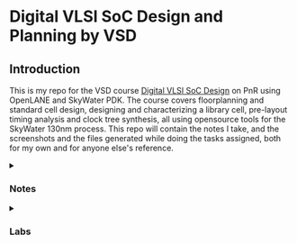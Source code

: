<h1> Digital VLSI SoC Design and Planning by VSD </h1>
<h2> Introduction </h2>

This is my repo for the VSD course [Digital VLSI SoC Design](https://vsdsquadron.vlsisystemdesign.com/digital-vlsi-soc-design-and-planning/) on PnR using OpenLANE and SkyWater PDK. The course covers floorplanning and standard cell design, designing and characterizing a library cell, pre-layout timing analysis and clock tree synthesis, all using opensource tools for the SkyWater 130nm process. This repo will contain the notes I take, and the screenshots and the files generated while doing the tasks assigned, both for my own and for anyone else's reference.

<details>
<summary> <h3>Notes</h3> </summary>
  
</details>

<details>
<summary> <h3>Labs</h3> </summary>
<details>
<summary> <h4>Day 1 - Calculate Flop-Ratio of Design</h4> </summary>
The task given for day 1 is to calculate the flop-ratio of an existing design. For this, the design (a verilog design) has to be prepared and synthesized. Topics learned:
  
* OpenLANE directory structure
* Running OpenLANE
* Synthesizing designs with OpenLANE

&nbsp;

<h4>Steps</h4>

1. The directory containing OpenLANE is cd'ed to, using the command: 

```bash
cd ~/Desktop/work/tools/openlane_working_dir/openlane
```

2. The script to enter the interactive shell of the docker container containing openLANE has been aliased to the alias given below. This has to be run next:

```
docker
```

3. Now that we have entered the shell of the container, we run openLANE. OpenLANE can be run in two modes: autonomous or interactive. Interactive lets you go step-by-step, autonomous automates the intermediary steps. We run openLANE in interactive mode here by running the script:
```
./flow.tcl -interactive
```
&ensp; &ensp; &ensp; This opens a tcl shell that accepts tcl commands.

4. Required package is loaded with the tcl command:

```tcl
package require openlane 0.9
```

<p align="center">
  <img src="images/lab_shots/1.png">
  4.1 The terminal with the commands till now.
</p>

5. Synthesis is to be done next. An existing design, PicoRV32A, from the openLANE designs folder is to be synthesized. For this to be done, the data is to be "prepared" first. OpenLANE expects the required files in specific locations. This filesystem is created from the design using the command:
```tcl
prep -design picorv32a
```

&ensp; &ensp; &ensp; This creates a new folder titled 'runs' in the picorv32a folder with the required file structure and file formats.
<p align="center">
  <img src="images/lab_shots/2.png">
  5.1 The preparation step.
</p>
<p align="center">
  <img src="images/lab_shots/3.png">
  5.2 The newly created folder and its subfolders.
</p>

 6. Now, the design is ready to be synthesized. The following command runs both Yosys and ABC on the design:
```tcl
run_synthesis
```
<p align="center">
  <img src="images/lab_shots/4.png">
  6.1 Successful synthesis.
</p>

7. Successful synthesis generates a netlist and various reports in the '<openlane>/designs/picor32va/' 

<p align="center">
  <img src="images/lab_shots/5.png">
  6.2 The generated results.
</p>

<p align="center">
  <img src="images/lab_shots/6.png">
  6.3 The cell counts, dfxtp_2 represents DFF.
</p>

Here, the number of cells is 14,876 and the number of DFF cells is 1613. Hence, the flop ratio is:
```math
{No._of_DFF_cells\over Total_no._of_cells}= \frac{1613}{14876} = 0.108429685
```
</details>
</details>


